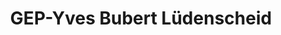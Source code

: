 ---
title: "GEP-Yves Bubert Lüdenscheid"
url: /luedenscheid/gep-yves-bubert-luedenscheid/
shop: Friseur
---
